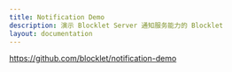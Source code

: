 ```yaml
---
title: Notification Demo
description: 演示 Blocklet Server 通知服务能力的 Blocklet
layout: documentation
---
```


<SampleInfo sampleName="notification-demo" />

https://github.com/blocklet/notification-demo
